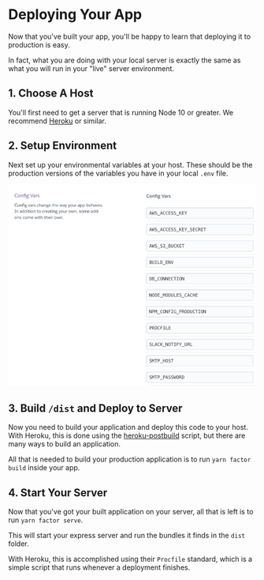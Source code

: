 # Deploying Your App

Now that you've built your app, you'll be happy to learn that deploying it to production is easy.

In fact, what you are doing with your local server is exactly the same as what you will run in your "live" server environment.

## 1. Choose A Host

You'll first need to get a server that is running Node 10 or greater. We recommend [Heroku](https://heroku.com) or similar.

## 2. Setup Environment

Next set up your environmental variables at your host. These should be the production versions of the variables you have in your local `.env` file.

![Setup Environment](./img/host-environment.jpg)

## 3. Build `/dist` and Deploy to Server

Now you need to build your application and deploy this code to your host. With Heroku, this is done using the [heroku-postbuild](https://devcenter.heroku.com/articles/nodejs-support#customizing-the-build-process) script, but there are many ways to build an application.

All that is needed to build your production application is to run `yarn factor build` inside your app.

## 4. Start Your Server

Now that you've got your built application on your server, all that is left is to run `yarn factor serve`.

This will start your express server and run the bundles it finds in the `dist` folder.

With Heroku, this is accomplished using their `Procfile` standard, which is a simple script that runs whenever a deployment finishes.
